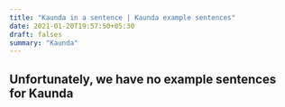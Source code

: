```yaml
---
title: "Kaunda in a sentence | Kaunda example sentences"
date: 2021-01-20T19:57:50+05:30
draft: falses
summary: "Kaunda"
---
```

## Unfortunately, we have no example sentences for Kaunda                 
